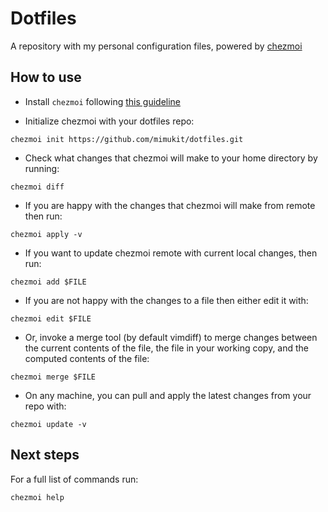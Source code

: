 # Dotfiles

A repository with my personal configuration files, powered by [chezmoi](https://github.com/twpayne/chezmoi)

## How to use

- Install `chezmoi` following [this guideline](https://www.chezmoi.io/docs/install/)

- Initialize chezmoi with your dotfiles repo:

```
chezmoi init https://github.com/mimukit/dotfiles.git
```

- Check what changes that chezmoi will make to your home directory by running:

```
chezmoi diff
```

- If you are happy with the changes that chezmoi will make from remote then run:

```
chezmoi apply -v
```

- If you want to update chezmoi remote with current local changes, then run:

```
chezmoi add $FILE
```

- If you are not happy with the changes to a file then either edit it with:

```
chezmoi edit $FILE
```

- Or, invoke a merge tool (by default vimdiff) to merge changes between the current contents of the file, the file in your working copy, and the computed contents of the file:

```
chezmoi merge $FILE
```

- On any machine, you can pull and apply the latest changes from your repo with:

```
chezmoi update -v
```

## Next steps

For a full list of commands run:

```
chezmoi help
```
